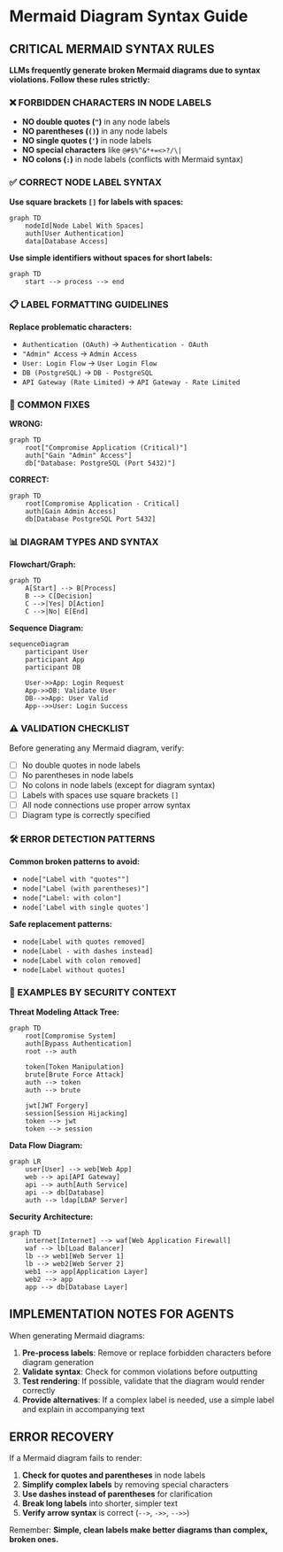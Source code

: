 # Mermaid Diagram Syntax Guide

## CRITICAL MERMAID SYNTAX RULES

**LLMs frequently generate broken Mermaid diagrams due to syntax violations. Follow these rules strictly:**

### ❌ FORBIDDEN CHARACTERS IN NODE LABELS
- **NO double quotes (`"`)** in any node labels
- **NO parentheses (`()`)** in any node labels  
- **NO single quotes (`'`)** in node labels
- **NO special characters** like `@#$%^&*+=<>?/\|`
- **NO colons (`:`)** in node labels (conflicts with Mermaid syntax)

### ✅ CORRECT NODE LABEL SYNTAX

**Use square brackets `[]` for labels with spaces:**
```mermaid
graph TD
    nodeId[Node Label With Spaces]
    auth[User Authentication]
    data[Database Access]
```

**Use simple identifiers without spaces for short labels:**
```mermaid
graph TD
    start --> process --> end
```

### 📋 LABEL FORMATTING GUIDELINES

**Replace problematic characters:**
- `Authentication (OAuth)` → `Authentication - OAuth`
- `"Admin" Access` → `Admin Access`
- `User: Login Flow` → `User Login Flow` 
- `DB (PostgreSQL)` → `DB - PostgreSQL`
- `API Gateway (Rate Limited)` → `API Gateway - Rate Limited`

### 🔧 COMMON FIXES

**WRONG:**
```mermaid
graph TD
    root["Compromise Application (Critical)"]
    auth["Gain "Admin" Access"]
    db["Database: PostgreSQL (Port 5432)"]
```

**CORRECT:**
```mermaid
graph TD
    root[Compromise Application - Critical]
    auth[Gain Admin Access]
    db[Database PostgreSQL Port 5432]
```

### 📊 DIAGRAM TYPES AND SYNTAX

**Flowchart/Graph:**
```mermaid
graph TD
    A[Start] --> B[Process]
    B --> C[Decision]
    C -->|Yes| D[Action]
    C -->|No| E[End]
```

**Sequence Diagram:**
```mermaid
sequenceDiagram
    participant User
    participant App
    participant DB
    
    User->>App: Login Request
    App->>DB: Validate User
    DB-->>App: User Valid
    App-->>User: Login Success
```

### ⚠️ VALIDATION CHECKLIST

Before generating any Mermaid diagram, verify:
- [ ] No double quotes in node labels
- [ ] No parentheses in node labels
- [ ] No colons in node labels (except for diagram syntax)
- [ ] Labels with spaces use square brackets `[]`
- [ ] All node connections use proper arrow syntax
- [ ] Diagram type is correctly specified

### 🛠️ ERROR DETECTION PATTERNS

**Common broken patterns to avoid:**
- `node["Label with "quotes""]` 
- `node["Label (with parentheses)"]`
- `node["Label: with colon"]`
- `node['Label with single quotes']`

**Safe replacement patterns:**
- `node[Label with quotes removed]`
- `node[Label - with dashes instead]`
- `node[Label with colon removed]`
- `node[Label without quotes]`

### 📖 EXAMPLES BY SECURITY CONTEXT

**Threat Modeling Attack Tree:**
```mermaid
graph TD
    root[Compromise System]
    auth[Bypass Authentication]
    root --> auth
    
    token[Token Manipulation]
    brute[Brute Force Attack]
    auth --> token
    auth --> brute
    
    jwt[JWT Forgery]
    session[Session Hijacking]
    token --> jwt
    token --> session
```

**Data Flow Diagram:**
```mermaid
graph LR
    user[User] --> web[Web App]
    web --> api[API Gateway]
    api --> auth[Auth Service]
    api --> db[Database]
    auth --> ldap[LDAP Server]
```

**Security Architecture:**
```mermaid
graph TD
    internet[Internet] --> waf[Web Application Firewall]
    waf --> lb[Load Balancer]
    lb --> web1[Web Server 1]
    lb --> web2[Web Server 2]
    web1 --> app[Application Layer]
    web2 --> app
    app --> db[Database Layer]
```

## IMPLEMENTATION NOTES FOR AGENTS

When generating Mermaid diagrams:

1. **Pre-process labels**: Remove or replace forbidden characters before diagram generation
2. **Validate syntax**: Check for common violations before outputting
3. **Test rendering**: If possible, validate that the diagram would render correctly
4. **Provide alternatives**: If a complex label is needed, use a simple label and explain in accompanying text

## ERROR RECOVERY

If a Mermaid diagram fails to render:

1. **Check for quotes and parentheses** in node labels
2. **Simplify complex labels** by removing special characters
3. **Use dashes instead of parentheses** for clarification
4. **Break long labels** into shorter, simpler text
5. **Verify arrow syntax** is correct (`-->`, `->>`, `-->>`)

Remember: **Simple, clean labels make better diagrams than complex, broken ones.**